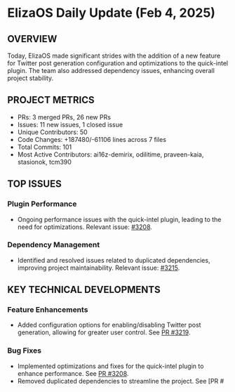 # ElizaOS Daily Update (Feb 4, 2025)

## OVERVIEW 
Today, ElizaOS made significant strides with the addition of a new feature for Twitter post generation configuration and optimizations to the quick-intel plugin. The team also addressed dependency issues, enhancing overall project stability.

## PROJECT METRICS
- PRs: 3 merged PRs, 26 new PRs
- Issues: 11 new issues, 1 closed issue
- Unique Contributors: 50
- Code Changes: +187480/-61106 lines across 7 files
- Total Commits: 101
- Most Active Contributors: ai16z-demirix, odilitime, praveen-kaia, stasionok, tcm390

## TOP ISSUES
### Plugin Performance
- Ongoing performance issues with the quick-intel plugin, leading to the need for optimizations. Relevant issue: [#3208](https://github.com/elizaos/eliza/issues/3208).

### Dependency Management
- Identified and resolved issues related to duplicated dependencies, improving project maintainability. Relevant issue: [#3215](https://github.com/elizaos/eliza/issues/3215).

## KEY TECHNICAL DEVELOPMENTS
### Feature Enhancements
- Added configuration options for enabling/disabling Twitter post generation, allowing for greater user control. See [PR #3219](https://github.com/elizaos/eliza/pull/3219).

### Bug Fixes
- Implemented optimizations and fixes for the quick-intel plugin to enhance performance. See [PR #3208](https://github.com/elizaos/eliza/pull/3208).
- Removed duplicated dependencies to streamline the project. See [PR #